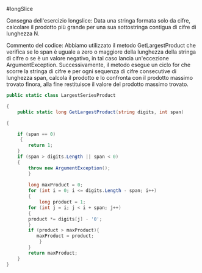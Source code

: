 #longSlice

Consegna dell'esercizio longslice:
Data una stringa formata solo da cifre, calcolare il prodotto più grande per una sua sottostringa contigua di cifre di lunghezza N.

Commento del codice:
Abbiamo utilizzato il metodo GetLargestProduct che verifica se lo span è uguale a zero o maggiore della lunghezza della stringa di cifre o se è un valore negativo, 
in tal caso lancia un'eccezione ArgumentException.
Successivamente, il metodo esegue un ciclo for che scorre la stringa di cifre e per ogni sequenza di cifre consecutive di lunghezza span,
calcola il prodotto e lo confronta con il prodotto massimo trovato finora, alla fine restituisce il valore del prodotto massimo trovato.

```C#
public static class LargestSeriesProduct

{
    public static long GetLargestProduct(string digits, int span)

{

    if (span == 0)
     {
        return 1;
    }
    if (span > digits.Length || span < 0)
    {
        throw new ArgumentException();
        }
        
        long maxProduct = 0;
        for (int i = 0; i <= digits.Length - span; i++)
        {
            long product = 1;
        for (int j = i; j < i + span; j++)
        {
        product *= digits[j] - '0';
        }
        if (product > maxProduct){
           maxProduct = product;
            }
        }
        return maxProduct;
    }
}
```

